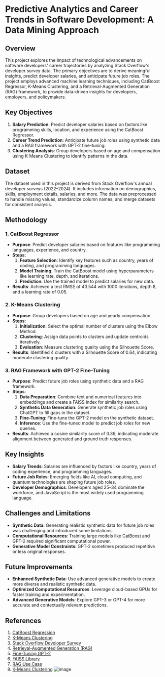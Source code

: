 # Predictive Analytics and Career Trends in Software Development: A Data Mining Approach

## Overview
This project explores the impact of technological advancements on software developers' career trajectories by analyzing Stack Overflow's developer survey data. The primary objectives are to derive meaningful insights, predict developer salaries, and anticipate future job roles. The project employs advanced machine learning techniques, including CatBoost Regressor, K-Means Clustering, and a Retrieval-Augmented Generation (RAG) framework, to provide data-driven insights for developers, employers, and policymakers.

## Key Objectives
1. **Salary Prediction**: Predict developer salaries based on factors like programming skills, location, and experience using the CatBoost Regressor.
2. **Career Trend Prediction**: Anticipate future job roles using synthetic data and a RAG framework with GPT-2 fine-tuning.
3. **Clustering Analysis**: Group developers based on age and compensation using K-Means Clustering to identify patterns in the data.

## Dataset
The dataset used in this project is derived from Stack Overflow's annual developer surveys (2022–2024). It includes information on demographics, skills, employment details, salaries, and more. The data was preprocessed to handle missing values, standardize column names, and merge datasets for consistent analysis.

## Methodology
### 1. **CatBoost Regressor**
- **Purpose**: Predict developer salaries based on features like programming languages, experience, and country.
- **Steps**:
  1. **Feature Selection**: Identify key features such as country, years of coding, and programming languages.
  2. **Model Training**: Train the CatBoost model using hyperparameters like learning rate, depth, and iterations.
  3. **Prediction**: Use the trained model to predict salaries for new data.
- **Results**: Achieved a test RMSE of 43.544 with 1000 iterations, depth 8, and a learning rate of 0.05.

### 2. **K-Means Clustering**
- **Purpose**: Group developers based on age and yearly compensation.
- **Steps**:
  1. **Initialization**: Select the optimal number of clusters using the Elbow Method.
  2. **Clustering**: Assign data points to clusters and update centroids iteratively.
  3. **Evaluation**: Measure clustering quality using the Silhouette Score.
- **Results**: Identified 4 clusters with a Silhouette Score of 0.64, indicating moderate clustering quality.

### 3. **RAG Framework with GPT-2 Fine-Tuning**
- **Purpose**: Predict future job roles using synthetic data and a RAG framework.
- **Steps**:
  1. **Data Preparation**: Combine text and numerical features into embeddings and create a FAISS index for similarity search.
  2. **Synthetic Data Generation**: Generate synthetic job roles using ChatGPT to fill gaps in the dataset.
  3. **Fine-Tuning**: Fine-tune the GPT-2 model on the synthetic dataset.
  4. **Inference**: Use the fine-tuned model to predict job roles for new queries.
- **Results**: Achieved a cosine similarity score of 0.39, indicating moderate alignment between generated and ground truth responses.

## Key Insights
- **Salary Trends**: Salaries are influenced by factors like country, years of coding experience, and programming languages.
- **Future Job Roles**: Emerging fields like AI, cloud computing, and quantum technologies are shaping future job roles.
- **Developer Demographics**: Developers aged 25–34 dominate the workforce, and JavaScript is the most widely used programming language.

## Challenges and Limitations
- **Synthetic Data**: Generating realistic synthetic data for future job roles was challenging and introduced some limitations.
- **Computational Resources**: Training large models like CatBoost and GPT-2 required significant computational power.
- **Generative Model Constraints**: GPT-2 sometimes produced repetitive or less original responses.

## Future Improvements
- **Enhanced Synthetic Data**: Use advanced generative models to create more diverse and realistic synthetic data.
- **Optimized Computational Resources**: Leverage cloud-based GPUs for faster training and experimentation.
- **Advanced Generative Models**: Explore GPT-3 or GPT-4 for more accurate and contextually relevant predictions.

## References
1. [CatBoost Regression](https://www.geeksforgeeks.org/regression-using-catboost/)
2. [K-Means Clustering](https://www.geeksforgeeks.org/k-means-clustering-introduction/)
3. [Stack Overflow Developer Survey](https://survey.stackoverflow.co/)
4. [Retrieval-Augmented Generation (RAG)](https://aws.amazon.com/what-is/retrieval-augmented-generation/)
5. [Fine-Tuning GPT-2](https://platform.openai.com/docs/guides/fine-tuning)
6. [FAISS Library](https://faiss.ai/index.html)
7. [RAG Use Case](https://cloud.google.com/use-cases/retrieval-augmented-generation)
8. [K-Means Clustering](https://en.wikipedia.org/wiki/K-means_clustering)
![image](https://github.com/user-attachments/assets/60a77abf-2095-4150-beb0-cafc6aa21367)
